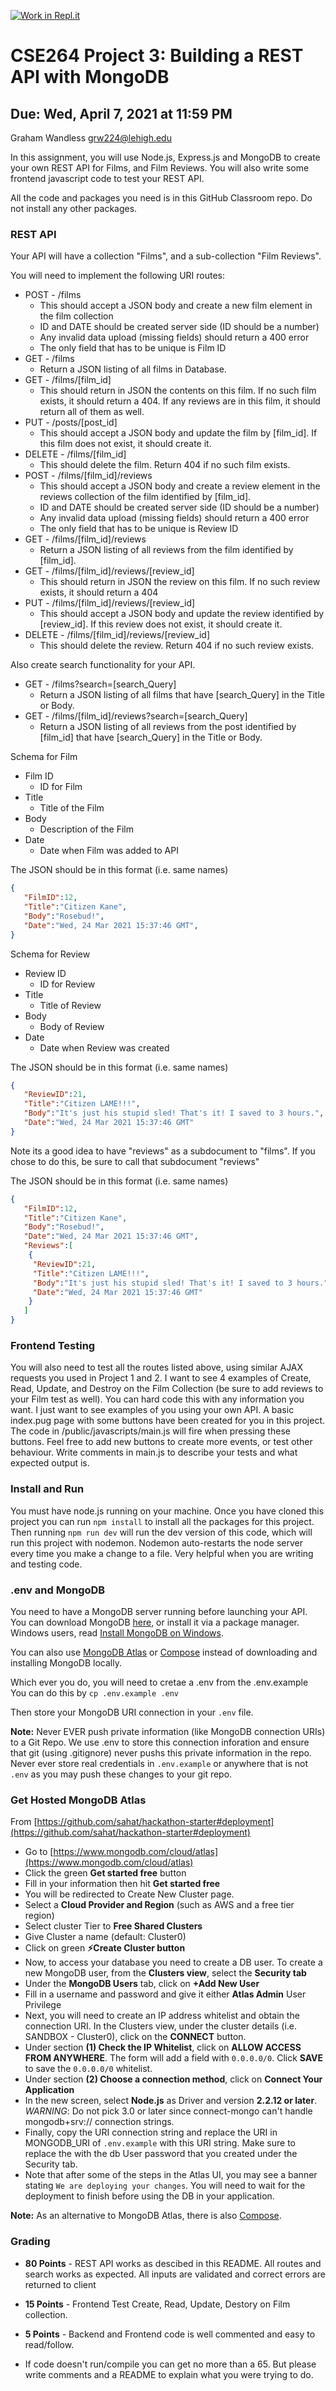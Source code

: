 [![Work in Repl.it](https://classroom.github.com/assets/work-in-replit-14baed9a392b3a25080506f3b7b6d57f295ec2978f6f33ec97e36a161684cbe9.svg)](https://classroom.github.com/online_ide?assignment_repo_id=4457327&assignment_repo_type=AssignmentRepo)
# CSE264 Project 3: Building a REST API with MongoDB
## Due: Wed, April 7, 2021 at 11:59 PM

Graham Wandless grw224@lehigh.edu

In this assignment, you will use Node.js, Express.js and MongoDB to create your own REST API for Films, and Film Reviews. You will also write some frontend javascript code to test your REST API.

All the code and packages you need is in this GitHub Classroom repo. Do not install any other packages.

### REST API
Your API will have a collection "Films", and a sub-collection "Film Reviews".

You will need to implement the following URI routes:

* POST - /films
  * This should accept a JSON body and create a new film element in the film collection
  * ID and DATE should be created server side (ID should be a number)
  * Any invalid data upload (missing fields) should return a 400 error
  * The only field that has to be unique is Film ID
* GET - /films
  * Return a JSON listing of all films in Database.
* GET - /films/[film_id]
  * This should return in JSON the contents on this film. If no such film exists, it should return a 404. If any reviews are in this film, it should return all of them as well.
* PUT - /posts/[post_id]
  * This should accept a JSON body and update the film by [film_id]. If this film does not exist, it should create it.
* DELETE - /films/[film_id]
  * This should delete the film. Return 404 if no such film exists.
* POST - /films/[film_id]/reviews
  * This should accept a JSON body and create a review element in the reviews collection of the film identified by [film_id].
  * ID and DATE should be created server side (ID should be a number)
  * Any invalid data upload (missing fields) should return a 400 error
  * The only field that has to be unique is Review ID
* GET - /films/[film_id]/reviews
  * Return a JSON listing of all reviews from the film identified by [film_id].
* GET - /films/[film_id]/reviews/[review_id]
  * This should return in JSON the review on this film. If no such review exists, it should return a 404
* PUT - /films/[film_id]/reviews/[review_id]
  * This should accept a JSON body and update the review identified by [review_id]. If this review does not exist, it should create it.
* DELETE - /films/[film_id]/reviews/[review_id]
  * This should delete the review. Return 404 if no such review exists.

Also create search functionality for your API.
* GET - /films?search=[search_Query]
  * Return a JSON listing of all films that have [search_Query] in the Title or Body.
* GET - /films/[film_id]/reviews?search=[search_Query]
  * Return a JSON listing of all reviews from the post identified by [film_id] that have [search_Query] in the Title or Body.

Schema for Film
* Film ID
  * ID for Film
* Title
  * Title of the Film
* Body
  * Description of the Film
* Date
  * Date when Film was added to API

The JSON should be in this format (i.e. same names)
```json
{
   "FilmID":12, 
   "Title":"Citizen Kane", 
   "Body":"Rosebud!",
   "Date":"Wed, 24 Mar 2021 15:37:46 GMT",
} 
```

Schema for Review
* Review ID
  * ID for Review
* Title
  * Title of Review
* Body
  * Body of Review
* Date
  * Date when Review was created

The JSON should be in this format (i.e. same names)
```json
{
   "ReviewID":21, 
   "Title":"Citizen LAME!!!", 
   "Body":"It's just his stupid sled! That's it! I saved to 3 hours.",
   "Date":"Wed, 24 Mar 2021 15:37:46 GMT"
} 
```

Note its a good idea to have "reviews" as a subdocument to "films". If you chose to do this, be sure to call that subdocument "reviews"

The JSON should be in this format (i.e. same names)
```json
{
   "FilmID":12, 
   "Title":"Citizen Kane", 
   "Body":"Rosebud!",
   "Date":"Wed, 24 Mar 2021 15:37:46 GMT",
   "Reviews":[
    {
     "ReviewID":21, 
     "Title":"Citizen LAME!!!", 
     "Body":"It's just his stupid sled! That's it! I saved to 3 hours.",
     "Date":"Wed, 24 Mar 2021 15:37:46 GMT"
    } 
   ]
} 
```


### Frontend Testing
You will also need to test all the routes listed above, using similar AJAX requests you used in Project 1 and 2. I want to see 4 examples of Create, Read, Update, and Destroy on the Film Collection (be sure to add reviews to your Film test as well). You can hard code this with any information you want. I just want to see examples of you using your own API. A basic index.pug page with some buttons have been created for you in this project. The code in /public/javascripts/main.js will fire when pressing these buttons. Feel free to add new buttons to create more events, or test other behaviour. Write comments in main.js to describe your tests and what expected output is. 

### Install and Run
You must have node.js running on your machine. Once you have cloned this project you can run `npm install` to install all the packages for this project. Then running `npm run dev` will run the dev version of this code, which will run this project with nodemon. Nodemon auto-restarts the node server every time you make a change to a file. Very helpful when you are writing and testing code.

### .env and MongoDB
You need to have a MongoDB server running before launching your API. You can
download MongoDB [here](https://www.mongodb.com/download-center/community), or install it via a package manager.
Windows users, read [Install MongoDB on Windows](https://docs.mongodb.org/manual/tutorial/install-mongodb-on-windows/).

You can also use
[MongoDB Atlas](https://www.mongodb.com/cloud/atlas) or [Compose](https://www.compose.io/) instead of downloading and installing MongoDB locally. 

Which ever you do, you will need to cretae a .env from the .env.example 
You can do this by `cp .env.example .env`

Then store your MongoDB URI connection in your  `.env` file.

**Note:** Never EVER push private information (like MongoDB connection URIs) to a Git Repo. We use .env to store this connection inforation and ensure that git (using .gitignore) never pushs this private information in the repo. Never ever store real credentials in `.env.example` or anywhere that is not `.env` as you may push these changes to your git repo.

### Get Hosted MongoDB Atlas

From [https://github.com/sahat/hackathon-starter#deployment](https://github.com/sahat/hackathon-starter#deployment)

- Go to [https://www.mongodb.com/cloud/atlas](https://www.mongodb.com/cloud/atlas)
- Click the green **Get started free** button
- Fill in your information then hit **Get started free**
- You will be redirected to Create New Cluster page.
- Select a **Cloud Provider and Region** (such as AWS and a free tier region)
- Select cluster Tier to **Free Shared Clusters**
- Give Cluster a name (default: Cluster0)
- Click on green **:zap:Create Cluster button**
- Now, to access your database you need to create a DB user. To create a new MongoDB user, from the **Clusters view**, select the **Security tab**
- Under the **MongoDB Users** tab, click on **+Add New User**
- Fill in a username and password and give it either **Atlas Admin** User Privilege
- Next, you will need to create an IP address whitelist and obtain the connection URI.  In the Clusters view, under the cluster details (i.e. SANDBOX - Cluster0), click on the **CONNECT** button.
- Under section **(1) Check the IP Whitelist**, click on **ALLOW ACCESS FROM ANYWHERE**. The form will add a field with `0.0.0.0/0`.  Click **SAVE** to save the `0.0.0.0/0` whitelist.
- Under section **(2) Choose a connection method**, click on **Connect Your Application**
- In the new screen, select **Node.js** as Driver and version **2.2.12 or later**. _*WARNING*_: Do not pick 3.0 or later since connect-mongo can't handle mongodb+srv:// connection strings.
- Finally, copy the URI connection string and replace the URI in MONGODB_URI of `.env.example` with this URI string.  Make sure to replace the <PASSWORD> with the db User password that you created under the Security tab.
- Note that after some of the steps in the Atlas UI, you may see a banner stating `We are deploying your changes`.  You will need to wait for the deployment to finish before using the DB in your application.


**Note:** As an alternative to MongoDB Atlas, there is also [Compose](https://www.compose.io/).

### Grading
* **80 Points** - REST API works as descibed in this README. All routes and search works as expected. All inputs are validated and correct errors are returned to client
* **15 Points** - Frontend Test Create, Read, Update, Destory on Film collection.
* **5 Points** - Backend and Frontend code is well commented and easy to read/follow.

* If code doesn't run/compile you can get no more than a 65. But please write comments and a README to explain what you were trying to do. 


